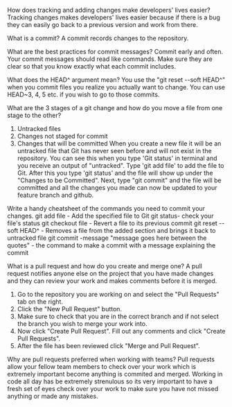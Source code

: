 How does tracking and adding changes make developers' lives easier?
Tracking changes makes developers' lives easier because if there is a bug they can easily go back to a previous version and work from there.

What is a commit?
A commit records changes to the repository.

What are the best practices for commit messages?
Commit early and often. Your commit messages should read like commands. Make sure they are clear so that you know exactly what each commit includes.

What does the HEAD^ argument mean?
You use the "git reset --soft HEAD^" when you commit files you realize you actually want to change. You can use HEAD~3, 4, 5 etc. if you wish to go to those commits.

What are the 3 stages of a git change and how do you move a file from one stage to the other?
1. Untracked files 
2. Changes not staged for commit
3. Changes that will be committed 
When you create a new file it will be an untracked file that Git has never seen before and will not exist in the repository. You can see this when you type 'Git status' in terminal and you receive an output of "untracked". Type 'git add file' to add the file to Git. After this you type 'git status' and the file will show up under the "Changes to be Committed". Next, type "git commit" and the file will be committed and all the changes you made can now be updated to your feature branch and github.

Write a handy cheatsheet of the commands you need to commit your changes.
git add file - Add the specified file to Git
git status- check your file's status
git checkout file - Revert a file to its previous commit
git reset --soft HEAD^ - Removes a file from the added section and brings it back to untracked file
git commit -message "message goes here between the quotes" - the command to make a commit with a message explaining the commit

What is a pull request and how do you create and merge one?
A pull request notifies anyone else on the project that you have made changes and they can review your work and makes comments before it is merged.

1. Go to the repository you are working on and select the "Pull Requests" tab on the right.
2. Click the "New Pull Request" button. 
3. Make sure to check that you are in the correct branch and if not select the branch you wish to merge your work into.
4. Now click "Create Pull Request". Fill out any comments and click "Create Pull Requests".
5. After the file has been reviewed click "Merge and Pull Request".

Why are pull requests preferred when working with teams?
Pull requests allow your fellow team members to check over your work which is extremely important become anything is commited and merged. Working in code all day has be extremely strenulous so its very important to have a fresh set of eyes check over your work to make sure you have not missed anything or made any mistakes. 